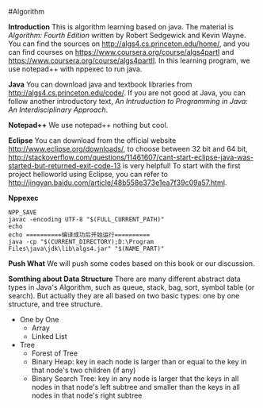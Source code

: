 #Algorithm

**Introduction** This is algorithm learning based on java. The material is *Algorithm: Fourth Edition* written by Robert Sedgewick and Kevin Wayne. You can find the sources on http://algs4.cs.princeton.edu/home/, and you can find courses on https://www.coursera.org/course/algs4partI and https://www.coursera.org/course/algs4partII. In this learning program, we use notepad++ with nppexec to run java.

**Java** You can download java and textbook libraries from http://algs4.cs.princeton.edu/code/. If you are not good at Java, you can follow another introductory text, *An Intruduction to Programming in Java: An Interdisciplinary Approach*.

**Notepad++** We use notepad++ nothing but cool.

**Eclipse** You can download from the official website http://www.eclipse.org/downloads/, to choose between 32 bit and 64 bit, http://stackoverflow.com/questions/11461607/cant-start-eclipse-java-was-started-but-returned-exit-code-13 is very helpful! To start with the first project helloworld using Eclipse, you can refer to http://jingyan.baidu.com/article/48b558e373e1ea7f39c09a57.html.

**Nppexec** 
    
    NPP_SAVE
    javac -encoding UTF-8 "$(FULL_CURRENT_PATH)"
    echo
    echo ==========编译成功后开始运行========== 
    java -cp "$(CURRENT_DIRECTORY);D:\Program Files\java\jdk\lib\algs4.jar" "$(NAME_PART)"
    
**Push What** We will push some codes based on this book or our discussion.

**Somthing about Data Structure** There are many different abstract data types in Java's Algorithm, such as queue, stack, bag, sort, symbol table (or search). But actually they are all based on two basic types: one by one structure, and tree structure.
 - One by One
   - Array
   - Linked List
 - Tree
   - Forest of Tree
   - Binary Heap: key in each node is larger than or equal to the key in that node's two children (if any)
   - Binary Search Tree: key in any node is larger that the keys in all nodes in that node's left subtree and smaller than the keys in all nodes in that node's right subtree
    
    

